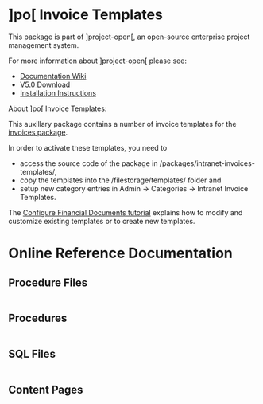 # ]po[ Invoice Templates
This package is part of ]project-open[, an open-source enterprise project management system.

For more information about ]project-open[ please see:
* [Documentation Wiki](https://www.project-open.com/en/)
* [V5.0 Download](https://sourceforge.net/projects/project-open/files/project-open/V5.0/)
* [Installation Instructions](https://www.project-open.com/en/list-installers)

About ]po[ Invoice Templates:

<p><p>This auxillary package contains a number of invoice templates for the <a href="/en/package-intranet-invoices">invoices package</a>. <p>In order to activate these templates, you need to <ul><li>access the source code of the package in /packages/intranet-invoices-templates/, <li>copy the templates into the /filestorage/templates/ folder and <li>setup new category entries in Admin -&gt; Categories -&gt; Intranet Invoice Templates.</ul><p>The <a href="/en/configuration-financial-documents">Configure Financial Documents tutorial</a> explains how to modify and customize existing templates or to create new templates. 

# Online Reference Documentation

## Procedure Files

<table cellpadding="0" cellspacing="0"></table>

## Procedures

<table cellpadding="0" cellspacing="0"></table>

## SQL Files

<table cellpadding="0" cellspacing="0"></table>

## Content Pages

<table cellpadding="0" cellspacing="0"></table>

